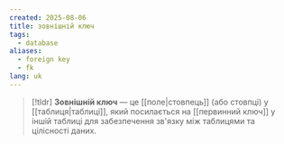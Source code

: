 ```yaml
---
created: 2025-08-06
title: зовнішній ключ
tags:
  - database
aliases:
  - foreign key
  - fk
lang: uk
---
```

> [!tldr]
> **Зовнішній ключ** — це [[поле|стовпець]] (або стовпці) у [[таблиця|таблиці]], який посилається на [[первинний ключ]] у іншій таблиці для забезпечення зв'язку між таблицями та цілісності даних.